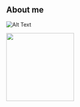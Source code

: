 ## About me
![Alt Text](https://64.media.tumblr.com/21599ecadc5de1e3e232ec49d7ff2866/tumblr_ompbhuqheK1sn231po7_400.gifv)


<img height="180em" src="https://github-readme-stats.vercel.app/api?username=ariunaamy&show_icons=true&hide_border=true&&count_private=true&include_all_commits=true" />
